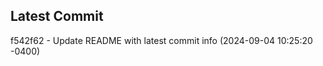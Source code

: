 
## Latest Commit
f542f62 - Update README with latest commit info (2024-09-04 10:25:20 -0400) <Yunxi-Zhou>
